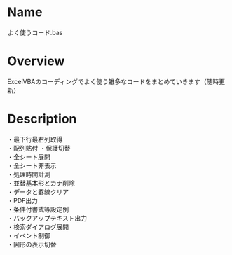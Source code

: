 # Name
よく使うコード.bas
# Overview
ExcelVBAのコーディングでよく使う雑多なコードをまとめていきます（随時更新）
# Description
・最下行最右列取得  
・配列貼付
・保護切替  
・全シート展開  
・全シート非表示  
・処理時間計測  
・並替基本形とカナ削除  
・データと罫線クリア  
・PDF出力  
・条件付書式等設定例  
・バックアップテキスト出力  
・検索ダイアログ展開  
・イベント制御  
・図形の表示切替
